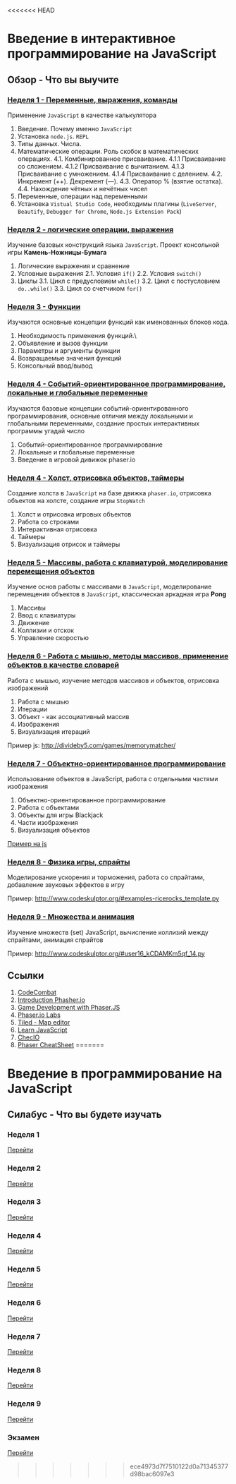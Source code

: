 <<<<<<< HEAD
# Введение в интерактивное программирование на JavaScript

## Обзор - Что вы выучите

### [Неделя 1 - Переменные, выражения, команды](week01)

Применение `JavaScript` в качестве калькулятора

1. Введение. Почему именно `JavaScript`
2. Установка `node.js`. `REPL`
3. Типы данных. Числа.
4. Математические операции. Роль скобок в математических операциях.
    4.1. Комбинированное присваивание.
        4.1.1 Присваивание со сложением.
        4.1.2 Присваивание с вычитанием.
        4.1.3 Присваивание с умножением.
        4.1.4 Присваивание с делением.
    4.2. Инкремент (++). Декремент (––).
    4.3. Оператор % (взятие остатка).
    4.4. Нахождение чётных и нечётных чисел
5. Переменные, операции над переменными
6. Установка `Vistual Studio Code`, необходимы плагины (`LiveServer`, `Beautify`, `Debugger for Chrome`, `Node.js Extension Pack`)

### [Неделя 2 - логические операции, выражения](week02)

Изучение базовых конструкций языка `JavaScript`. Проект консольной игры **Камень-Ножницы-Бумага**

1. Логические выражения и сравнение
2. Условные выражения
    2.1. Условия `if()`
    2.2. Условия `switch()`
3. Циклы
    3.1. Цикл с предусловием `while()`
    3.2. Цикл с постусловием `do..while()`
    3.3. Цикл со счетчиком `for()`

### [Неделя 3 - Функции](week03)

Изучаются основные концепции функций как именованных блоков кода.

1. Необходимость применения функций.\
2. Объявление и вызов функции
3. Параметры и аргументы функции
4. Возвращаемые значения функций
5. Консольный ввод/вывод

### [Неделя 4 - Событий-ориентированное программирование, локальные и глобальные переменные](week04)

Изучаются базовые концепции событий-ориентированного программирования, основные отличия между локальными и глобальными переменными, создание простых интерактивных программы угадай число

1. Событий-ориентированное программирование
2. Локальные и глобальные переменные
3. Введение в игровой дивижок phaser.io

### [Неделя 4 - Холст, отрисовка объектов, таймеры](week04)

Создание холста в `JavaScript` на базе движка `phaser.io`, отрисовка объектов на холсте, создание игры `StopWatch`

1. Холст и отрисовка игровых объектов
2. Работа со строками
3. Интерактивная отрисовка
4. Таймеры
5. Визуализация отрисок и таймеры

### [Неделя 5 - Массивы, работа с клавиатурой, моделирование перемещения объектов](week05)

Изучение основ работы с массивами в `JavaScript`, моделирование перемещения объектов в `JavaScript`, классическая аркадная игра **Pong**

1. Массивы
2. Ввод с клавиатуры
3. Движение
4. Коллизии и отскок
5. Управление скоростью

### [Неделя 6 - Работа с мышью, методы массивов, применение объектов в качестве словарей](week06)

Работа с мышью, изучение методов массивов и объектов, отрисовка изображений

1. Работа с мышью
2. Итерации
3. Объект - как ассоциативный массив
4. Изображения
5. Визуализация итераций

Пример js: <http://divideby5.com/games/memorymatcher/>

### [Неделя 7 - Объектно-ориентированное программирование](week07)

Использование объектов в JavaScript, работа с отдельными частями изображения

1. Объектно-ориентированное программирование
2. Работа с объектами
3. Объекты для игры Blackjack
4. Части изображения
5. Визуализация объектов

[Пример на js](http://labs.phaser.io/edit.html?src=src%5Cinput%5Cgame%20object%5Cdestroy%20sprite%20on%20down%20event.js)

### [Неделя 8 - Физика игры, спрайты](week08)

Моделирование ускорения и торможения, работа со спрайтами, добавление звуковых эффектов в игру

Пример: <http://www.codeskulptor.org/#examples-ricerocks_template.py>

### [Неделя 9 - Множества и анимация](week09)

Изучение множеств (set) JavaScript, вычисление коллизий между спрайтами, анимация спрайтов

Пример: <http://www.codeskulptor.org/#user16_kCDAMKm5qf_14.py>

## Ссылки

1. [CodeCombat](https://codecombat.com/)
2. [Introduction Phasher.io](https://academy.zenva.com/course/phaser-101-introduction-to-game-development)
3. [Game Development with Phaser.JS](https://www.codecademy.com/learn/learn-phaser)
4. [Phaser.io Labs](https://labs.phaser.io/index.html)
5. [Tiled - Map editor](https://www.mapeditor.org/)
6. [Learn JavaScript](https://learnjavascript.online)
7. [ChecIO](https://js.checkio.org)
8. [Phaser CheatSheet](https://s3.amazonaws.com/codecademy-content/courses/learn-phaser/Phaser+Quick+Guide.pdf)
=======
# Введение в программирование на JavaScript

## Силабус - Что вы будете изучать

### Неделя 1

[Перейти](week01/README.ru.md)

### Неделя 2

[Перейти](week02/README.ru.md)

### Неделя 3

[Перейти](week03/README.ru.md)

### Неделя 4

[Перейти](week04/README.ru.md)

### Неделя 5

[Перейти](week05/README.ru.md)

### Неделя 6

[Перейти](week06/README.ru.md)

### Неделя 7

[Перейти](week07/README.ru.md)

### Неделя 8

[Перейти](week08/README.ru.md)

### Неделя 9

[Перейти](week09/README.ru.md)

### Экзамен

[Перейти](exam/README.md)
>>>>>>> ece4973d7f7510122d0a71345377d98bac6097e3
